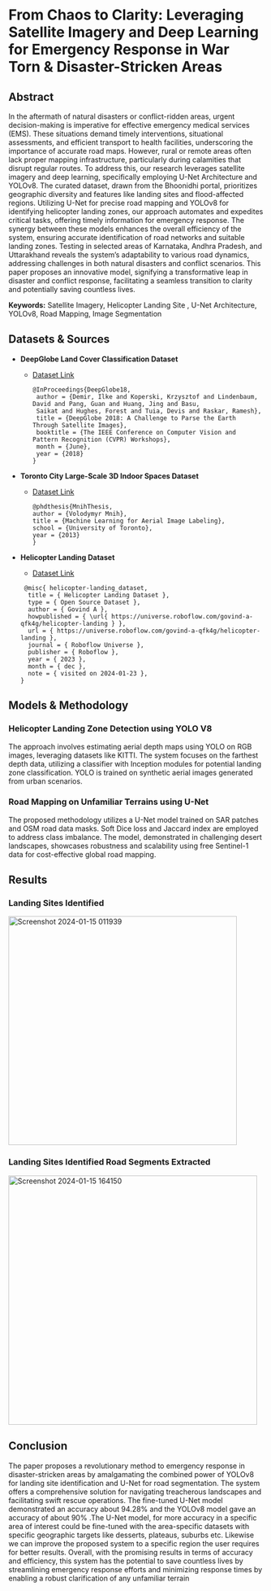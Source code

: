 
# From Chaos to Clarity: Leveraging Satellite Imagery and Deep Learning for Emergency Response in War Torn & Disaster-Stricken Areas
## Abstract

In the aftermath of natural disasters or conflict-ridden areas, urgent decision-making is imperative for effective
emergency medical services (EMS). These situations demand timely interventions, situational assessments, and
efficient transport to health facilities, underscoring the importance of accurate road maps. However, rural or remote
areas often lack proper mapping infrastructure, particularly during calamities that disrupt regular routes. To address
this, our research leverages satellite imagery and deep learning, specifically employing U-Net Architecture and
YOLOv8. The curated dataset, drawn from the Bhoonidhi portal, prioritizes geographic diversity and features like
landing sites and flood-affected regions. Utilizing U-Net for precise road mapping and YOLOv8 for identifying
helicopter landing zones, our approach automates and expedites critical tasks, offering timely information for
emergency response. The synergy between these models enhances the overall efficiency of the system, ensuring
accurate identification of road networks and suitable landing zones. Testing in selected areas of Karnataka, Andhra
Pradesh, and Uttarakhand reveals the system’s adaptability to various road dynamics, addressing challenges in both
natural disasters and conflict scenarios. This paper proposes an innovative model, signifying a transformative leap
in disaster and conflict response, facilitating a seamless transition to clarity and potentially saving countless lives.

**Keywords:** Satellite Imagery, Helicopter Landing Site , U-Net Architecture, YOLOv8, Road Mapping, Image
Segmentation

## Datasets & Sources
- **DeepGlobe Land Cover Classification Dataset**
  - [Dataset Link](https://www.kaggle.com/datasets/balraj98/deepglobe-land-cover-classification-dataset)
    ```
    @InProceedings{DeepGlobe18,
     author = {Demir, Ilke and Koperski, Krzysztof and Lindenbaum, David and Pang, Guan and Huang, Jing and Basu,
     Saikat and Hughes, Forest and Tuia, Devis and Raskar, Ramesh},
     title = {DeepGlobe 2018: A Challenge to Parse the Earth Through Satellite Images},
     booktitle = {The IEEE Conference on Computer Vision and Pattern Recognition (CVPR) Workshops},
     month = {June},
     year = {2018}
    }
    ```

- **Toronto City Large-Scale 3D Indoor Spaces Dataset**
  - [Dataset Link](https://www.cs.toronto.edu/~vmnih/data/)
    ```
    @phdthesis{MnihThesis,
    author = {Volodymyr Mnih},
    title = {Machine Learning for Aerial Image Labeling},
    school = {University of Toronto},
    year = {2013}
    }
    ```

- **Helicopter Landing Dataset**
  - [Dataset Link](https://universe.roboflow.com/govind-a-qfk4g/helicopter-landing)
  ```
   @misc{ helicopter-landing_dataset,
    title = { Helicopter Landing Dataset },
    type = { Open Source Dataset },
    author = { Govind A },
    howpublished = { \url{ https://universe.roboflow.com/govind-a-qfk4g/helicopter-landing } },
    url = { https://universe.roboflow.com/govind-a-qfk4g/helicopter-landing },
    journal = { Roboflow Universe },
    publisher = { Roboflow },
    year = { 2023 },
    month = { dec },
    note = { visited on 2024-01-23 },
  }
  ```

## Models & Methodology
### Helicopter Landing Zone Detection using YOLO V8

The approach involves estimating aerial depth maps using YOLO on RGB images, leveraging datasets like KITTI. The system focuses on the farthest depth data, utilizing a classifier with Inception modules for potential landing zone classification. YOLO is trained on synthetic aerial images generated from urban scenarios.

### Road Mapping on Unfamiliar Terrains using U-Net

The proposed methodology utilizes a U-Net model trained on SAR patches and OSM road data masks. Soft Dice loss and Jaccard index are employed to address class imbalance. The model, demonstrated in challenging desert landscapes, showcases robustness and scalability using free Sentinel-1 data for cost-effective global road mapping.


## Results
### Landing Sites Identified
<img width="450" alt="Screenshot 2024-01-15 011939" src="https://github.com/GOVINDFROMINDIA/Space-Paper/assets/79012314/fa1774d4-a661-48da-8a00-8402014fba4f">

### Landing Sites Identified Road Segments Extracted
<img width="490" alt="Screenshot 2024-01-15 164150" src="https://github.com/GOVINDFROMINDIA/Space-Paper/assets/79012314/c30576ac-14af-4ced-860c-bc74964fe4db">

## Conclusion
The paper proposes a revolutionary method to emergency response in disaster-stricken areas by amalgamating the combined power of YOLOv8 for landing site identification and U-Net for road segmentation. The system offers a comprehensive solution for navigating treacherous landscapes and facilitating swift rescue operations. The fine-tuned U-Net model demonstrated an accuracy about 94.28% and the YOLOv8 model gave an accuracy of about 90% .The U-Net model, for more accuracy in a specific area of interest could be fine-tuned with the area-specific datasets with specific geographic targets like desserts, plateaus, suburbs etc. Likewise we can improve the proposed system to a specific region the user requires for better results. Overall, with the promising results in terms of accuracy and efficiency, this system has the potential to save countless lives by streamlining emergency response efforts and minimizing response times by enabling a robust clarification of any unfamiliar terrain


